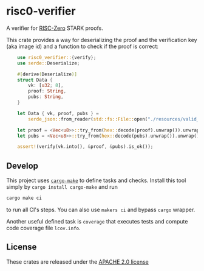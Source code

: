 # risc0-verifier

A verifier for [RISC-Zero](https://github.com/risc0/risc0) STARK proofs.

This crate provides a way for deserializing the proof and the verification key (aka image id) and a function to check if the proof is correct:

```rust
    use risc0_verifier::{verify};
    use serde::Deserialize;

    #[derive(Deserialize)]
    struct Data {
        vk: [u32; 8],
        proof: String,
        pubs: String,
    }

    let Data { vk, proof, pubs } =
        serde_json::from_reader(std::fs::File::open("./resources/valid_proof_1.json").unwrap()).unwrap();

    let proof = <Vec<u8>>::try_from(hex::decode(proof).unwrap()).unwrap();
    let pubs = <Vec<u8>>::try_from(hex::decode(pubs).unwrap()).unwrap();

    assert!(verify(vk.into(), &proof, &pubs).is_ok());
```

## Develop

This project uses [`cargo-make`](https://github.com/sagiegurari/cargo-make) to define
tasks and checks. Install this tool simply by `cargo install cargo-make` and run

```sh
cargo make ci
```

to run all CI's steps. You can also use `makers ci` and bypass `cargo` wrapper.

Another useful defined task is `coverage` that executes tests and compute code
coverage file `lcov.info`.

## License

These crates are released under the [APACHE 2.0 license](LICENSE-APACHE2)
